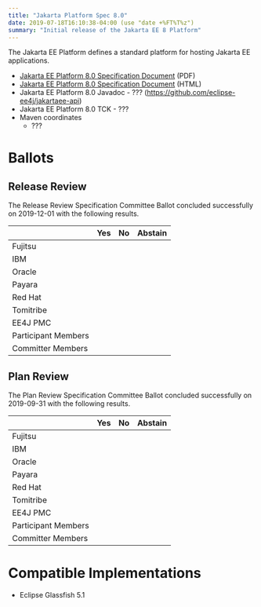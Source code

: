 ```yaml
---
title: "Jakarta Platform Spec 8.0"
date: 2019-07-18T16:10:38-04:00 (use "date +%FT%T%z")
summary: "Initial release of the Jakarta EE 8 Platform"
---
```

The Jakarta EE Platform defines a standard platform for hosting Jakarta EE applications.

* [Jakarta EE Platform 8.0 Specification Document](./Platform-spec-8.0.pdf) (PDF)
* [Jakarta EE Platform 8.0 Specification Document](./Platform-spec-8.0.html) (HTML)
* Jakarta EE Platform 8.0 Javadoc - ??? (https://github.com/eclipse-ee4j/jakartaee-api)
* Jakarta EE Platform 8.0 TCK - ???
* Maven coordinates
  * ???

# Ballots

## Release Review

The Release Review Specification Committee Ballot concluded successfully on 2019-12-01 with the following results.

|                       |  Yes    | No      | Abstain  |
|-----------------------|---------|---------|----------|
|Fujitsu                |         |         |          |
|IBM                    |         |         |          |
|Oracle                 |         |         |          |
|Payara                 |         |         |          |
|Red Hat                |         |         |          |
|Tomitribe              |         |         |          |
|EE4J PMC               |         |         |          |
|Participant Members    |         |         |          |
|Committer Members      |         |         |          |

## Plan Review

The Plan Review Specification Committee Ballot concluded successfully on 2019-09-31 with the following results.

|                       |  Yes    | No  | Abstain  |
|-----------------------|---------|-----|----------|
|Fujitsu                |         |     |          |
|IBM                    |         |     |          |
|Oracle                 |         |     |          |
|Payara                 |         |     |          |
|Red Hat                |         |     |          |
|Tomitribe              |         |     |          |
|EE4J PMC               |         |     |          |
|Participant Members    |         |     |          |
|Committer Members      |         |     |          |

# Compatible Implementations

* Eclipse Glassfish 5.1

